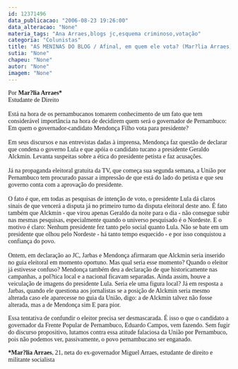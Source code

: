 ```yaml
---
id: 12371496
data_publicacao: "2006-08-23 19:26:00"
data_alteracao: "None"
materia_tags: "Ana Arraes,blogs jc,esquema criminoso,votação"
categoria: "Colunistas"
title: "AS MENINAS DO BLOG / Afinal, em quem ele vota? (Mar?lia Arraes)"
sutia: "None"
chapeu: "None"
autor: "None"
imagem: "None"
---
```

<p><P><FONT face=Verdana>Por <STRONG>Mar?lia Arraes*</STRONG><BR>Estudante de Direito&nbsp;<BR>&nbsp;<BR>Está na hora de os pernambucanos tomarem conhecimento de um fato que tem considerável importância na hora de decidirem quem será o governador de Pernambuco: Em quem o governador-candidato Mendonça Filho vota para presidente?<BR>&nbsp;<BR>Em seus discursos e nas entrevistas dadas à imprensa, Mendonça faz questão de declarar que condena o governo Lula e que apóia o candidato tucano a presidente Geraldo Alckmin. Levanta suspeitas sobre a ética do presidente petista e faz acusações.<BR>&nbsp;<BR>Já na propaganda eleitoral gratuita da TV, que começa sua segunda semana, a União por Pernambuco tem procurado passar a impressão de que está do lado do petista e que seu governo conta com a aprovação do presidente.<BR>&nbsp;<BR>O fato é que, em todas as pesquisas de intenção de voto, o presidente Lula dá claros sinais de que vencerá a disputa já no primeiro turno da disputa eleitoral deste ano. É fato também que Alckmin - que virou apenas Geraldo da noite para o dia - não consegue subir nas mesmas pesquisas, especialmente quando o universo pesquisado é o Nordeste. E o motivo é claro: Nenhum presidente fez tanto pelo social quanto Lula. Não se bate em um presidente que olhou pelo Nordeste - há tanto tempo esquecido - e por isso conquistou a confiança do povo.<BR>&nbsp;<BR>Ontem, em declaração ao JC, Jarbas e Mendonça afirmaram que Alckmin seria inserido no guia eleitoral em momento oportuno. Mas qual seria esse momento? Quando o eleitor já estivesse confuso? Mendonça também deu a declaração de que historicamente nas campanhas, a pol?tica local e a nacional ficavam separadas. Ainda assim, houve a veiculação de imagens do presidente Lula. Seria ele uma figura local? Já em resposta a Jarbas, quando ele questiona aos jornalistas se a posição de Alckmin seria mesmo alterada caso ele aparecesse no guia da União, digo: a de Alckmin talvez não fosse alterada, mas a de Mendonça sim E para pior.</FONT></P></p>
<p><P><FONT face=Verdana>Essa tentativa de confundir o eleitor precisa ser desmascarada. É isso o que o candidato a governador da Frente Popular de Pernambuco, Eduardo Campos, vem fazendo. Sem fugir do discurso propositivo, lutamos contra essa atitude falaciosa da União por Pernambuco, pois não podemos ver, passivamente, o povo pernambucano ser enganado.</FONT></P></p>
<p><P><FONT face=Verdana><STRONG>*Mar?lia Arraes</STRONG>, 21, neta do ex-governador Miguel Arraes, estudante de direito e militante socialista</FONT></P> </p>

